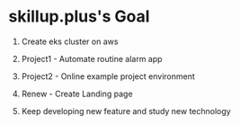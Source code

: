 # skillup.plus's Goal

1. Create eks cluster on aws

2. Project1 - Automate routine alarm app

3. Project2 - Online example project environment

4. Renew - Create Landing page

5. Keep developing new feature and study new technology
